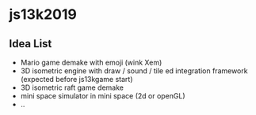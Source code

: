 # js13k2019

## Idea List

- Mario game demake with emoji (wink Xem)
- 3D isometric engine with draw / sound / tile ed integration framework (expected before js13kgame start)
- 3D isometric raft game demake
- mini space simulator in mini space (2d or openGL)
- ..
